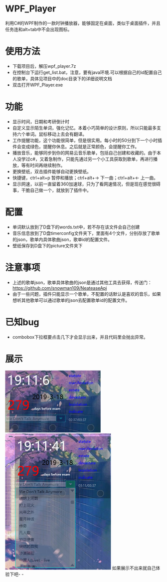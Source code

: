 # WPF_Player
利用C#的WPF制作的一款时钟播放器，能够固定在桌面，类似于桌面插件，并且任务连和alt+tab中不会出现图标。

# 使用方法
- 下载项目后，解压wpf_player.7z
- 在控制台下运行get_list.bat，注意，要有java环境.可以根据自己的id配置自己的歌单，具体见项目中的doc目录下的详细说明文档
- 双击打开WPF_Player.exe

# 功能
- 显示时间，日期和考研倒计时
- 自定义显示陌生单词，强化记忆。本着小巧简单的设计原则，所以只能最多支持六个单词。鼠标移动上去会有翻译。
- 工作提醒功能，这个功能很简单，但是很实用。每小时的50分到下一个小时插件会变成绿色，提醒你休息。之后就是正常颜色，会提醒你工作。
- 播放音乐，能够同步到你的网易云音乐歌单，包括自己创建和收藏的。由于本人没学过c#，又着急制作，只能先通过另一个小工具获取到歌单，再进行播放，等有时间再继续制作。
- 更换壁纸，双击插件能够自动更换壁纸。
- 快捷键，ctrl+alt+p 暂停和播放；ctrl+alt+→ 下一曲；ctrl+alt+← 上一曲。
- 显示网速，以前一直留着360加速球，只为了看网速情况，但是现在感觉很碍事，干脆自己做一个，就放到了插件中。

# 配置
- 单词默认放到了D盘下的words.txt中，若不存在该文件会自己创建
- 音乐信息放到了D盘timerconfig文件夹下，里面有4个文件，分别存放了歌单的json，歌单内具体歌曲json，歌单id的配置文件。
- 壁纸保存到D盘下的picture文件夹下

# 注意事项
- 上述的歌单json，歌单具体歌曲的json是通过其他工具去获得，传送门：https://github.com/snowman109/NeateaseApi
- 由于一些问题，插件只能显示一个歌单，不配置的话默认是喜欢的音乐，如果想听其他歌单可以通过歌单的json去配置歌单id的配置文件。

# 已知bug
- combobox下拉框要点击几下才会显示出来，并且代码里会抛出异常。

# 展示
![插件展示](https://raw.githubusercontent.com/snowman109/NeateaseApi/master/show/Snipaste_2019-03-18_19-11-10.png)
![歌曲](https://raw.githubusercontent.com/snowman109/NeateaseApi/master/show/Snipaste_2019-03-18_19-11-46.png)
如果展示不出来就自己体验下吧- -
